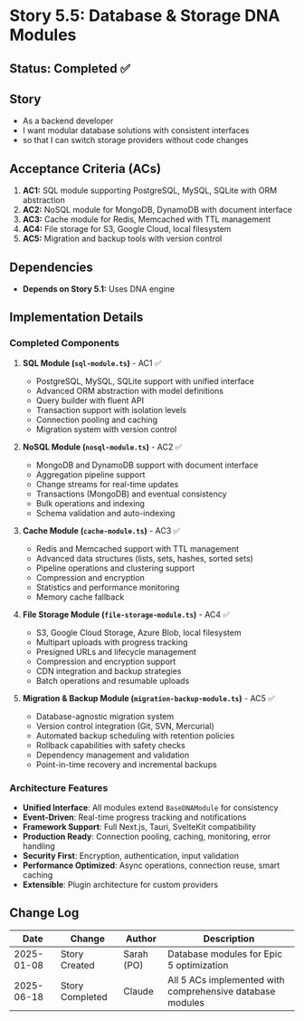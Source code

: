 # Story 5.5: Database & Storage DNA Modules

## Status: Completed ✅

## Story

- As a backend developer
- I want modular database solutions with consistent interfaces
- so that I can switch storage providers without code changes

## Acceptance Criteria (ACs)

1. **AC1:** SQL module supporting PostgreSQL, MySQL, SQLite with ORM abstraction
2. **AC2:** NoSQL module for MongoDB, DynamoDB with document interface
3. **AC3:** Cache module for Redis, Memcached with TTL management
4. **AC4:** File storage for S3, Google Cloud, local filesystem
5. **AC5:** Migration and backup tools with version control

## Dependencies

- **Depends on Story 5.1:** Uses DNA engine

## Implementation Details

### Completed Components

1. **SQL Module (`sql-module.ts`)** - AC1 ✅
   - PostgreSQL, MySQL, SQLite support with unified interface
   - Advanced ORM abstraction with model definitions
   - Query builder with fluent API
   - Transaction support with isolation levels
   - Connection pooling and caching
   - Migration system with version control

2. **NoSQL Module (`nosql-module.ts`)** - AC2 ✅  
   - MongoDB and DynamoDB support with document interface
   - Aggregation pipeline support
   - Change streams for real-time updates
   - Transactions (MongoDB) and eventual consistency
   - Bulk operations and indexing
   - Schema validation and auto-indexing

3. **Cache Module (`cache-module.ts`)** - AC3 ✅
   - Redis and Memcached support with TTL management
   - Advanced data structures (lists, sets, hashes, sorted sets)
   - Pipeline operations and clustering support
   - Compression and encryption
   - Statistics and performance monitoring
   - Memory cache fallback

4. **File Storage Module (`file-storage-module.ts`)** - AC4 ✅
   - S3, Google Cloud Storage, Azure Blob, local filesystem
   - Multipart uploads with progress tracking
   - Presigned URLs and lifecycle management
   - Compression and encryption support
   - CDN integration and backup strategies
   - Batch operations and resumable uploads

5. **Migration & Backup Module (`migration-backup-module.ts`)** - AC5 ✅
   - Database-agnostic migration system
   - Version control integration (Git, SVN, Mercurial)
   - Automated backup scheduling with retention policies
   - Rollback capabilities with safety checks
   - Dependency management and validation
   - Point-in-time recovery and incremental backups

### Architecture Features

- **Unified Interface**: All modules extend `BaseDNAModule` for consistency
- **Event-Driven**: Real-time progress tracking and notifications
- **Framework Support**: Full Next.js, Tauri, SvelteKit compatibility
- **Production Ready**: Connection pooling, caching, monitoring, error handling
- **Security First**: Encryption, authentication, input validation
- **Performance Optimized**: Async operations, connection reuse, smart caching
- **Extensible**: Plugin architecture for custom providers

## Change Log

| Date       | Change        | Author     | Description                              |
| ---------- | ------------- | ---------- | ---------------------------------------- |
| 2025-01-08 | Story Created | Sarah (PO) | Database modules for Epic 5 optimization |
| 2025-06-18 | Story Completed | Claude | All 5 ACs implemented with comprehensive database modules |
